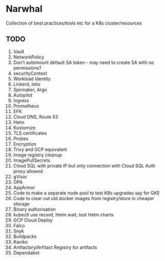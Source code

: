 # Narwhal

Collection of best practices/tools etc for a K8s cluster/resources

## TODO
1. Vault
2. NetworkPolicy
3. Don't automount default SA token - may need to create SA with no permissions?
4. securityContext
5. Workload Identity
6. Linkerd, Istio
7. Spinnaker, Argo
8. Autopilot
9. Ingress
10. Prometheus
11. EFK
12. Cloud DNS, Route 53
13. Helm
14. Kustomize
15. TLS certificates
16. Probes
17. Encryption
18. Trivy and GCP equivalent
19. Image registry cleanup
20. ImagePullSecrets
21. Cloud SQL with private IP but only connection with Cloud SQL Auth proxy allowed
22. gVisor
23. OPA
24. AppArmor
25. Code to make a separate node pool to test K8s upgrades say for GKE
26. Code to clear out old docker images from registry/store in cheaper storage
27. Binary authorisation
28. kubectl use record, Helm wait, test Helm charts
29. GCP Cloud Deploy
30. Falco
31. Snyk
32. Buildpacks
33. Kaniko
34. Artifactory/Arfitact Registry for artifacts
35. Dependabot

